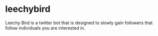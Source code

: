 # leechybird
Leechy Bird is a twitter bot that is designed to slowly gain followers that follow individuals you are interested in.
